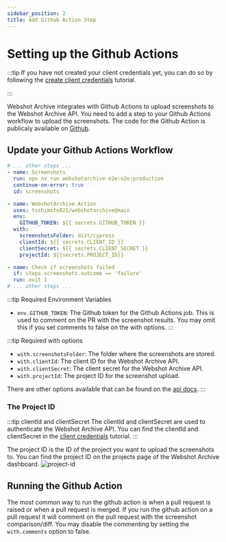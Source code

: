 ```yaml
---
sidebar_position: 2
title: Add Github Action Step
---
```


# Setting up the Github Actions

:::tip
If you have not created your client credentials yet, you can do so by following the [create client credentials](/docs/tutorial-basics/create-client-credentials) tutorial.

:::

Webshot Archive integrates with Github Actions to upload screenshots to the Webshot Archive API. You need to add a step to your Github Actions workflow to upload the screenshots. The code for the Github Action is publicaly available on [Github](https://github.com/toshimoto821/webshotarchive).

## Update your Github Actions Workflow

```yaml title="github-action-step.yml" {7-15}
# ... other steps ...
- name: Screenshots
  run: npx nx run webshotarchive-e2e:e2e:production
  continue-on-error: true
  id: screenshots

- name: WebshotArchive Action
  uses: toshimoto821/webshotarchive@main
  env:
    GITHUB_TOKEN: ${{ secrets.GITHUB_TOKEN }}
  with:
    screenshotsFolder: dist/cypress
    clientId: ${{ secrets.CLIENT_ID }}
    clientSecret: ${{ secrets.CLIENT_SECRET }}
    projectId: ${{secrets.PROJECT_ID}}

- name: Check if screenshots failed
  if: steps.screenshots.outcome == 'failure'
  run: exit 1
# ... other steps ...
```

:::tip Required Environment Variables

- `env.GITHUB_TOKEN`: The Github token for the Github Actions job. This is used to comment on the PR with the screenshot results. You may omit this if you set comments to false on the with options.
  :::

:::tip Required with options

- `with.screenshotsFolder`: The folder where the screenshots are stored.
- `with.clientId`: The client ID for the Webshot Archive API.
- `with.clientSecret`: The client secret for the Webshot Archive API.
- `with.projectId`: The project ID for the screenshot upload.

There are other options available that can be found on the [api docs](/docs/api).
:::

### The Project ID

:::tip clientId and clientSecret
The clientId and clientSecret are used to authenticate the Webshot Archive API. You can find the clientId and clientSecret in the [client credentials](/docs/tutorial-basics/create-client-credentials) tutorial.
:::

The project ID is the ID of the project you want to upload the screenshots to. You can find the project ID on the projects page of the Webshot Archive dashboard.
![project-id](/img/screenshots/gha-project-id.png)

## Running the Github Action

The most common way to run the github action is when a pull request is raised or when a pull request is merged. If you run the github action on a pull request it will comment on the pull request with the screenshot comparison/diff. You may disable the commenting by setting the `with.comments` option to false.
